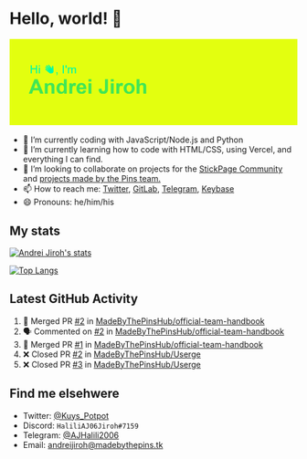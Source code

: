 # Hello, world! 👋

![](https://raw.githubusercontent.com/AndreiJirohHaliliDev2006/AndreiJirohHaliliDev2006/master/header.png)

- 🔭 I’m currently coding with JavaScript/Node.js and Python
- 🌱 I’m currently learning how to code with HTML/CSS, using Vercel, and everything I can find.
- 👯 I’m looking to collaborate on projects for the [StickPage Community](https://github.com/StickPage-Community) and [projects made by the Pins team.](https://github.com/MadeByThePinsHub)
- 📫 How to reach me: [Twitter](https://twitter.com/Kuys_Potpot), [GitLab](https://www.gitlab.com/AndreiJirohHaliliDev2006), [Telegram](https://t.me/AJHalili2006), [Keybase](https://keybase.io/ajhalilidev06)
- 😄 Pronouns: he/him/his

## My stats

[![Andrei Jiroh's stats](https://gh-readme-stats-thepinsteam.vercel.app/api?username=AndreiJirohHaliliDev2006&count_private=true&include_all_commits=true)](https://github.com/anuraghazra/github-readme-stats)

[![Top Langs](https://gh-readme-stats-thepinsteam.vercel.app/api/top-langs/?username=AndreiJirohHaliliDev2006&layout=compact)](https://github.com/anuraghazra/github-readme-stats)

## Latest GitHub Activity

<!--START_SECTION:activity-->
1. 🎉 Merged PR [#2](https://github.com/MadeByThePinsHub/official-team-handbook/pull/2) in [MadeByThePinsHub/official-team-handbook](https://github.com/MadeByThePinsHub/official-team-handbook)
2. 🗣 Commented on [#2](https://github.com/MadeByThePinsHub/official-team-handbook/issues/2) in [MadeByThePinsHub/official-team-handbook](https://github.com/MadeByThePinsHub/official-team-handbook)
3. 🎉 Merged PR [#1](https://github.com/MadeByThePinsHub/official-team-handbook/pull/1) in [MadeByThePinsHub/official-team-handbook](https://github.com/MadeByThePinsHub/official-team-handbook)
4. ❌ Closed PR [#2](https://github.com/MadeByThePinsHub/Userge/pull/2) in [MadeByThePinsHub/Userge](https://github.com/MadeByThePinsHub/Userge)
5. ❌ Closed PR [#3](https://github.com/MadeByThePinsHub/Userge/pull/3) in [MadeByThePinsHub/Userge](https://github.com/MadeByThePinsHub/Userge)
<!--END_SECTION:activity-->

## Find me elsehwere

* Twitter: [@Kuys_Potpot](https://twitter.com)
* Discord: `HaliliAJ06Jiroh#7159`
* Telegram: [@AJHalili2006](https://telegram.dog/AJHalili2006)
* Email: <andreijiroh@madebythepins.tk>
